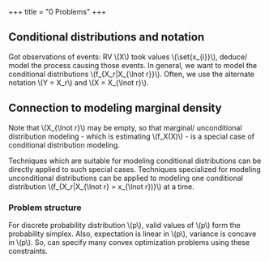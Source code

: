 +++
title = "0 Problems"
+++

## Conditional distributions and notation
Got observations of events: RV \\(X\\) took values \\(\set{x_{i}}\\), deduce/ model the process causing those events. In general, we want to model the conditional distributions \\(f_{X_r|X_{\lnot r}}\\). Often, we use the alternate notation \\(Y = X_r\\) and \\(X = X_{\lnot r}\\).

## Connection to modeling marginal density
Note that \\(X_{\lnot r}\\) may be empty, so that marginal/ unconditional distribution modeling - which is estimating \\(f_X(X)\\) - is a special case of conditional distribution modeling.

Techniques which are suitable for modeling conditional distributions can be directly applied to such special cases. Techniques specialized for modeling unconditional distributions can be applied to modeling one conditional distribution \\(f_{X_r|X_{\lnot r} = x_{\lnot r})}\\) at a time.

### Problem structure
For discrete probability distribution \\(p\\), valid values of \\(p\\) form the probability simplex. Also, expectation is linear in \\(p\\), variance is concave in \\(p\\).  So, can specify many convex optimization problems using these constraints.

